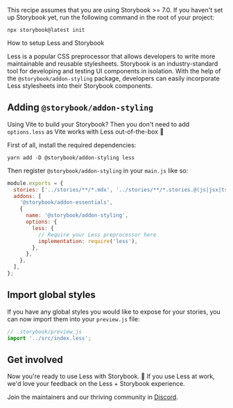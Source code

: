 <div class="aside aside__no-top">

This recipe assumes that you are using Storybook >= 7.0. If you haven't set up Storybook yet, run the following command in the root of your project:

```shell
npx storybook@latest init
```

</div>

<RecipeHeader>

How to setup Less and Storybook

</RecipeHeader>

Less is a popular CSS preprocessor that allows developers to write more maintainable and reusable stylesheets. Storybook is an industry-standard tool for developing and testing UI components in isolation. With the help of the `@storybook/addon-styling` package, developers can easily incorporate Less stylesheets into their Storybook components.

## Adding `@storybook/addon-styling`

<div class="aside aside__no-top">

Using Vite to build your Storybook? Then you don't need to add `options.less` as Vite works with Less out-of-the-box 🎉

</div>

First of all, install the required dependencies:

```shell
yarn add -D @storybook/addon-styling less
```

Then register `@storybook/addon-styling` in your `main.js` like so:

```js
module.exports = {
  stories: ['../stories/**/*.mdx', '../stories/**/*.stories.@(js|jsx|ts|tsx)'],
  addons: [
    '@storybook/addon-essentials',
    {
      name: '@storybook/addon-styling',
      options: {
        less: {
          // Require your Less preprocessor here
          implementation: require('less'),
        },
      },
    },
  ],
};
```

## Import global styles

If you have any global styles you would like to expose for your stories, you can now import them into your `preview.js` file:

```js
// .storybook/preview.js
import '../src/index.less';
```

## Get involved

Now you're ready to use Less with Storybook. 🎉 If you use Less at work, we'd love your feedback on the Less + Storybook experience.

Join the maintainers and our thriving community in [Discord](https://discord.gg/storybook).
